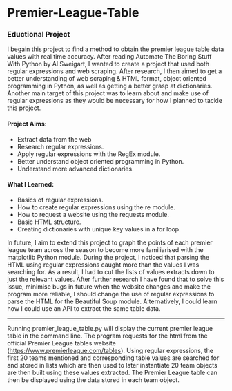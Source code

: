 # Premier-League-Table

### Eductional Project  
I begain this project to find a method to obtain the premier league table data values with real time accuracy. After reading Automate The Boring Stuff With Python by Al Sweigart, I wanted to create a project that used both regular expressions and web scraping. After research, I  then aimed to get a better understanding of web scraping & HTML format, object oriented programming in Python, as well as getting a better grasp at dictionaries. Another main target of this project was to learn about and make use of regular expressions as they would be necessary for how I planned to tackle this project.

#### Project Aims:
- Extract data from the web
- Research regular expressions.
- Apply regular expressions with the RegEx module.
- Better understand object oriented programming in Python.
- Understand more advanced dictionaries.

#### What I Learned:
- Basics of regular expressions.
- How to create regular expressions using the re module.
- How to request a website using the requests module.
- Basic HTML structure.
- Creating dictionaries with unique key values in a for loop.

In future, I aim to extend this project to graph the points of each premier league team across the season to become more familiarised with the matplotlib Python module. During the project, I noticed that parsing the HTML using regular expressions caught more than the values I was searching for. As a result, I had to cut the lists of values extracts down to just the relevant values. After further research I have found that to solve this issue, minimise bugs in future when the website changes and make the program more reliable, I should change the use of regular expressions to parse the HTML for the Beautiful Soup module. Alternatively, I could learn how I could use an API to extract the same table data.

-------------------------------------------------------

Running premier_league_table.py will display the current premier league table in the command line. The program requests for the html from the official Premier League tables website (https://www.premierleague.com/tables). Using regular expressions, the first 20 teams mentioned and corresponding table values are searched for and stored in lists which are then used to later instantiate 20 team objects are then built using these values extracted. The Premier League table can then be displayed using the data stored in each team object.

